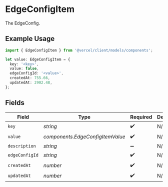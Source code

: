 # EdgeConfigItem

The EdgeConfig.

## Example Usage

```typescript
import { EdgeConfigItem } from '@vercel/client/models/components';

let value: EdgeConfigItem = {
  key: '<key>',
  value: false,
  edgeConfigId: '<value>',
  createdAt: 755.66,
  updatedAt: 2902.48,
};
```

## Fields

| Field          | Type                             | Required           | Description |
| -------------- | -------------------------------- | ------------------ | ----------- |
| `key`          | _string_                         | :heavy_check_mark: | N/A         |
| `value`        | _components.EdgeConfigItemValue_ | :heavy_check_mark: | N/A         |
| `description`  | _string_                         | :heavy_minus_sign: | N/A         |
| `edgeConfigId` | _string_                         | :heavy_check_mark: | N/A         |
| `createdAt`    | _number_                         | :heavy_check_mark: | N/A         |
| `updatedAt`    | _number_                         | :heavy_check_mark: | N/A         |
